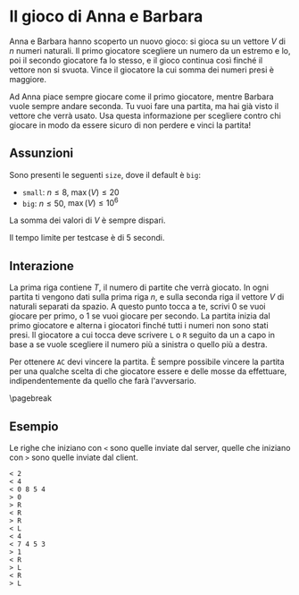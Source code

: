 # Il gioco di Anna e Barbara

Anna e Barbara hanno scoperto un nuovo gioco: si gioca su un vettore $V$ di $n$
numeri naturali. Il primo giocatore scegliere un numero da un estremo e lo,
poi il secondo giocatore fa lo stesso, e il gioco continua così finché il
vettore non si svuota. Vince il giocatore la cui somma dei numeri presi è
maggiore.

Ad Anna piace sempre giocare come il primo giocatore, mentre Barbara vuole
sempre andare seconda. Tu vuoi fare una partita, ma hai già visto il vettore
che verrà usato. Usa questa informazione per scegliere contro chi giocare in
modo da essere sicuro di non perdere e vinci la partita!

## Assunzioni

Sono presenti le seguenti `size`, dove il default è `big`:

* `small`: $n \leq 8$, $\max(V) \leq 20$
* `big`: $n \leq 50$, $\max(V) \leq 10^6$

La somma dei valori di $V$ è sempre dispari.

Il tempo limite per testcase è di $5$ secondi.

## Interazione
La prima riga contiene $T$, il numero di partite che verrà giocato.
In ogni partita ti vengono dati sulla prima riga $n$, e sulla seconda riga
il vettore $V$ di naturali separati da spazio. A questo punto tocca a te,
scrivi 0 se vuoi giocare per primo, o 1 se vuoi giocare per secondo.
La partita inizia dal primo giocatore e alterna i giocatori finché tutti
i numeri non sono stati presi. Il giocatore a cui tocca deve scrivere `L`
o `R` seguito da un a capo in base a se vuole scegliere il numero più
a sinistra o quello più a destra.

Per ottenere `AC` devi vincere la partita. È sempre possibile vincere
la partita per una qualche scelta di che giocatore essere e delle mosse
da effettuare, indipendentemente da quello che farà l'avversario.

\pagebreak
## Esempio

Le righe che iniziano con `<` sono quelle inviate dal server, quelle che
iniziano con `>` sono quelle inviate dal client.

```
< 2
< 4 
< 0 8 5 4
> 0
> R
< R
> R
< L
< 4
< 7 4 5 3
> 1
< R
> L
< R
> L
```
